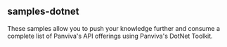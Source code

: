 ## samples-dotnet
These samples allow you to push your knowledge further and consume a complete list of Panviva's API offerings using Panviva's DotNet Toolkit.
